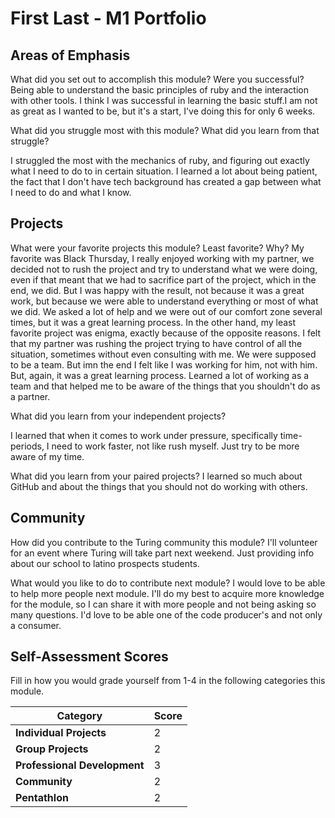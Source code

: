 # First Last - M1 Portfolio

## Areas of Emphasis

What did you set out to accomplish this module? Were you successful?
  Being able to understand the basic principles of ruby and the interaction with other tools.
  I think I was successful in learning the basic stuff.I am not as great as I wanted to be, but it's a start, I've doing this for only 6 weeks.

What did you struggle most with this module? What did you learn from that struggle?

  I struggled the most with the mechanics of ruby, and figuring out exactly what I need to do to in certain situation.  I learned a lot about being patient, the fact that I don't have tech background has created a gap between what I need to do and what I know.

## Projects

What were your favorite projects this module? Least favorite? Why?
  My favorite was Black Thursday, I really enjoyed working with my partner, we decided not to rush the project and try to understand what we were doing, even if that meant that we had to sacrifice part of the project, which in the end, we did. But I was happy with the result, not because it was a great work, but because we were able to understand everything or most of what we did. We asked a lot of help and we were out of our comfort zone several times, but it was a great learning process.
  In the other hand, my least favorite project was enigma, exactly because of the opposite reasons. I felt that my partner was rushing the project trying to have control of all the situation, sometimes without even consulting with me. We were supposed to be a team. But imn the end I felt like I was working for him, not with him. But, again, it was a great learning process. Learned a lot of working as a team and that helped me to be aware of the things that you shouldn't do as a partner.

What did you learn from your independent projects?

  I learned that when it comes to work under pressure, specifically time-periods, I need to work faster, not like rush myself. Just try to be more aware of my time.

What did you learn from your paired projects?
  I learned so much about GitHub and about the things that you should not do working with others.

## Community

How did you contribute to the Turing community this module?
I'll volunteer for an event where Turing will take part next weekend. Just providing info about our school to latino prospects students.

What would you like to do to contribute next module?
I would love to be able to help more people next module. I'll do my best to acquire more knowledge for the module, so I can share it with more people and not being asking so many questions. I'd love to be able one of the code producer's and not only a consumer.

## Self-Assessment Scores

Fill in how you would grade yourself from 1-4 in the following categories this module.

| Category                     | Score |
| -----------------------------| ----- |
| **Individual Projects**      |   2   |
| **Group Projects**           |   2   |
| **Professional Development** |   3   |
| **Community**                |   2   |
| **Pentathlon**               |   2   |
